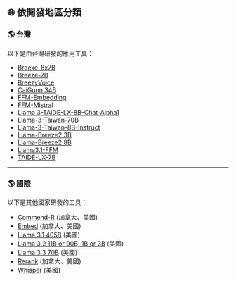 ## 🌐 依開發地區分類

<h3 id="taiwan">🌎 台灣</h3>

以下是由台灣研發的應用工具：

- [Breexe-8x7B](../../tools/model.md#breexe-8x7b)
- [Breeze-7B](../../tools/model.md#breeze-7b)
- [BreezyVoice](../../tools/model.md#breezyvoice)
- [CaiGunn 34B](../../tools/model.md#caigunn-34b)
- [FFM-Embedding](../../tools/model.md#ffm-embedding)
- [FFM-Mistral](../../tools/model.md#ffm-mistral)
- [Llama 3-TAIDE-LX-8B-Chat-Alpha1](../../tools/model.md#llama-3-taide-lx-8b-chat-alpha1)
- [Llama-3-Taiwan-70B](../../tools/model.md#llama-3-taiwan-70b)
- [Llama-3-Taiwan-8B-Instruct](../../tools/model.md#llama-3-taiwan-8b-instruct)
- [Llama-Breeze2 3B](../../tools/model.md#llama-breeze2-3b)
- [Llama-Breeze2 8B](../../tools/model.md#llama-breeze2-8b)
- [Llama3.1-FFM](../../tools/model.md#llama3-1-ffm)
- [TAIDE-LX-7B](../../tools/model.md#taide-lx-7b)

---

<h3 id="international">🌎 國際</h3>

以下是其他國家研發的工具：

- [Commend-R](../../tools/model.md#commend-r) (加拿大、美國)
- [Embed](../../tools/model.md#embed) (加拿大、美國)
- [Llama 3.1 405B](../../tools/model.md#llama-3-1-405b) (美國)
- [Llama 3.2 11B or 90B, 1B or 3B](../../tools/model.md#llama-3-2-11b-or-90b-1b-or-3b) (美國)
- [Llama 3.3 70B](../../tools/model.md#llama-3-3-70b) (美國)
- [Rerank](../../tools/model.md#rerank) (加拿大、美國)
- [Whisper](../../tools/model.md#whisper) (美國)
